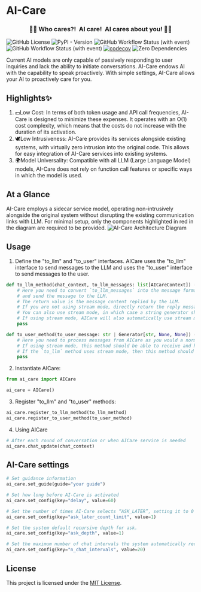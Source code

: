 # AI-Care
<div align="center"><h3>🤖🌟 Who cares?! &nbsp;AI care! &nbsp;AI cares about you! 🌟🤖</h3></div>

![GitHub License](https://img.shields.io/github/license/happyapplehorse/ai-care)
![PyPI - Version](https://img.shields.io/pypi/v/ai-care)
![GitHub Workflow Status (with event)](https://img.shields.io/github/actions/workflow/status/happyapplehorse/ai-care/python-publish.yml?logo=pypi)
![GitHub Workflow Status (with event)](https://img.shields.io/github/actions/workflow/status/happyapplehorse/ai-care/codecov.yml?logo=pytest&label=test)
[![codecov](https://codecov.io/gh/happyapplehorse/ai-care/graph/badge.svg?token=G091OOWBDF)](https://codecov.io/gh/happyapplehorse/ai-care)
![Zero Dependencies](https://img.shields.io/badge/dependencies-zero-brightgreen)

Current AI models are only capable of passively responding to user inquiries
and lack the ability to initiate conversations.
AI-Care endows AI with the capability to speak proactively.
With simple settings, AI-Care allows your AI to proactively care for you.

## Highlights✨

1. 💵Low Cost: In terms of both token usage and API call frequencies, AI-Care is designed to minimize these expenses.
It operates with an O(1) cost complexity, which means that the costs do not increase with the duration of its activation.
2. 🕊️Low Intrusiveness: AI-Care provides its services alongside existing systems,
with virtually zero intrusion into the original code.
This allows for easy integration of AI-Care services into existing systems.
3. 🌍Model Universality: Compatible with all LLM (Large Language Model) models,
AI-Care does not rely on function call features or specific ways in which the model is used.

## At a Glance

AI-Care employs a sidecar service model, operating non-intrusively alongside the original system without disrupting
the existing communication links with LLM. For minimal setup, only the components highlighted in red
in the diagram are required to be provided.
![AI-Care Architecture Diagram](https://raw.githubusercontent.com/happyapplehorse/happyapplehorse-assets/main/ai_care/ai_care_architecture.png)

## Usage

1. Define the "to_llm" and "to_user" interfaces. AICare uses the "to_llm" interface to send
messages to the LLM and uses the "to_user" interface to send messages to the user.
```python
def to_llm_method(chat_context, to_llm_messages: list[AICareContext]) -> str | Generator[str, None, None]:
    # Here you need to convert `to_llm_messages` into the message format of the LLM you are using
    # and send the message to the LLM.
    # The return value is the message content replied by the LLM.
    # If you are not using stream mode, directly return the reply message string.
    # You can also use stream mode, in which case a string generator should be returned.
    # If using stream mode, AICare will also automatically use stream mode when sending messages to the user.
    pass

def to_user_method(to_user_message: str | Generator[str, None, None]) -> None:
    # Here you need to process messages from AICare as you would a normal LLM reply.
    # If using stream mode, this method should be able to receive and handle a string generator.
    # If the `to_llm` method uses stream mode, then this method should also use stream mode.
    pass
```

2. Instantiate AICare:
```python
from ai_care import AICare

ai_care = AICare()
```

3. Register "to_llm" and "to_user" methods:
```python
ai_care.register_to_llm_method(to_llm_method)
ai_care.register_to_user_method(to_user_method)
```

4. Using AICare
```python
# After each round of conversation or when AICare service is needed
ai_care.chat_update(chat_context)
```

## AI-Care settings
```python
# Set guidance information
ai_care.set_guide(guide="your guide")

# Set how long before AI-Care is activated
ai_care.set_config(key="delay", value=60)

# Set the number of times AI-Care selects “ASK_LATER”, setting it to 0 can disable this option.
ai_care.set_config(key="ask_later_count_limit", value=1)

# Set the system default recursive depth for ask.
ai_care.set_config(key="ask_depth", value=1)

# Set the maximum number of chat intervals the system automatically records.
ai_care.set_config(key="n_chat_intervals", value=20)
```

## License

This project is licensed under the [MIT License](./LICENSE).

